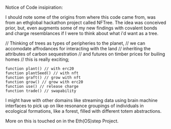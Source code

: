 Notice of Code insipiration: 

I should note some of the origins from where this code came from, was from an ethglobal hackathon project called NFTree. The idea was conceived prior, but, even augments some of my new findings with covalent bonds and charge resemblances if I were to think about what i'd want as a tree. 

// Thinking of trees as types of peripheries to the planet,
// we can accomodate affrodances for interacting with the land
// inheriting the attributes of carbon sequestration
// and futures on timber prices for builing homes
// this is really exciting;

	function plant() // with erc20
	function plantSeed() // with nft
	function graft() // grow with nft
	function grow() // grow with erc20
	function use() // release charge
	function trade() // swapability

I might have with other domains like streaming data using brain machine interfaces to pick up on like resonance groupings of individuals in ecological formations, like a forest, filled with different totem abstractions.

More on this is touched on in the Eth(OS)step Project.